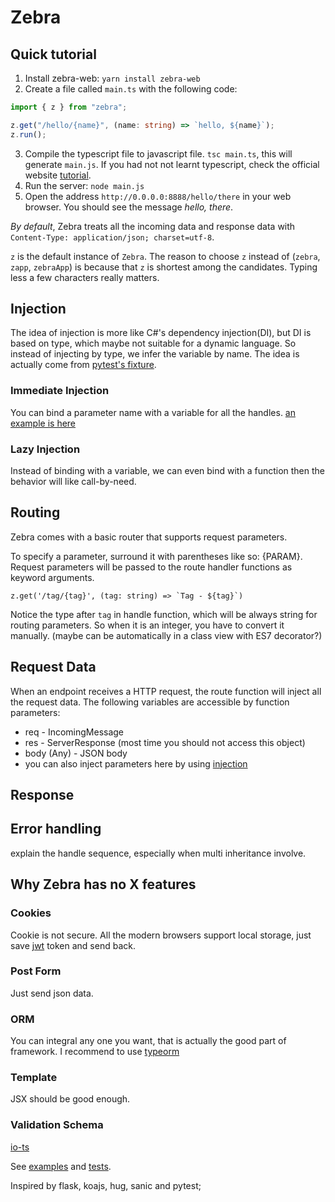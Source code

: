 # Zebra

## Quick tutorial

1. Install zebra-web: `yarn install zebra-web`
2. Create a file called `main.ts` with the following code:

```typescript
import { z } from "zebra";

z.get("/hello/{name}", (name: string) => `hello, ${name}`);
z.run();
```

3. Compile the typescript file to javascript file. `tsc main.ts`, this will generate `main.js`.
If you had not not learnt typescript, check the official website [tutorial](https://www.typescriptlang.org/docs/handbook/typescript-in-5-minutes.html).
3. Run the server: `node main.js`
4. Open the address `http://0.0.0.0:8888/hello/there` in your web browser. You should see the message *hello, there*.


*By default*, Zebra treats all the incoming data and response data with `Content-Type: application/json; charset=utf-8`.

`z` is the default instance of `Zebra`. The reason to choose `z` instead of (`zebra`, `zapp`, `zebraApp`) is because that `z` is shortest among the candidates.
Typing less a few characters really matters.


## Injection
The idea of injection is more like C#'s dependency injection(DI), but DI is based on type, which maybe not suitable for a dynamic language.
So instead of injecting by type, we infer the variable by name. The idea is actually come from [pytest's fixture](https://docs.pytest.org/en/2.8.7/fixture.html).

### Immediate Injection
You can bind a parameter name with a variable for all the handles. [an example is here](TODO:)

### Lazy Injection
Instead of binding with a variable, we can even bind with a function then the behavior will like call-by-need.


## Routing
Zebra comes with a basic router that supports request parameters.

To specify a parameter, surround it with parentheses like so: {PARAM}. Request parameters will be passed to the route handler functions as keyword arguments.

```
z.get('/tag/{tag}', (tag: string) => `Tag - ${tag}`)
```
Notice the type after `tag` in handle function, which will be always string for routing parameters.
So when it is an integer, you have to convert it manually. (maybe can be automatically in a class view with ES7 decorator?)

## Request Data
When an endpoint receives a HTTP request, the route function will inject all the request data.
The following variables are accessible by function parameters:

* req - IncomingMessage
* res - ServerResponse (most time you should not access this object)
* body (Any) - JSON body
* you can also inject parameters here by using [injection](#injection)

## Response


## Error handling
explain the handle sequence, especially when multi inheritance involve.


## Why Zebra has no X features
### Cookies
Cookie is not secure. All the modern browsers support local storage, just save [jwt](https://jwt.io/) token and send back.
### Post Form
Just send json data.
### ORM
You can integral any one you want, that is actually the good part of framework.
I recommend to use [typeorm](https://github.com/typeorm/typeorm) 
### Template
JSX should be good enough.
### Validation Schema
[io-ts](https://github.com/gcanti/io-ts)

See [examples](https://github.com/zhy0216/zebra/tree/master/src/examples) and [tests](https://github.com/zhy0216/zebra/tree/master/src/test).

Inspired by flask, koajs, hug, sanic and pytest;
